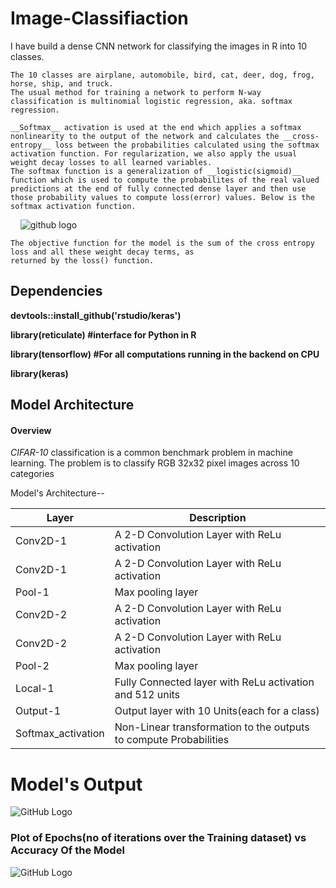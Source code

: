 # Image-Classifiaction 
   I have build a dense CNN network for classifying the images in R into 10 classes. 
    
    The 10 classes are airplane, automobile, bird, cat, deer, dog, frog, horse, ship, and truck.
    The usual method for training a network to perform N-way classification is multinomial logistic regression, aka. softmax regression. 
    
    __Softmax__ activation is used at the end which applies a softmax nonlinearity to the output of the network and calculates the __cross-entropy__ loss between the probabilities calculated using the softmax activation function. For regularization, we also apply the usual weight decay losses to all learned variables.
    The softmax function is a generalization of __logistic(sigmoid)__ function which is used to compute the probabilites of the real valued predictions at the end of fully connected dense layer and then use those probability values to compute loss(error) values. Below is the softmax activation function.
    
        ![github logo](https://wikimedia.org/api/rest_v1/media/math/render/svg/46c32a5089726d673c30a0abfda7b35ecf0fe3ca)
    
    The objective function for the model is the sum of the cross entropy loss and all these weight decay terms, as 
    returned by the loss() function.

## Dependencies  
   __devtools::install_github('rstudio/keras')__

 
   __library(reticulate) #interface for Python in R__
 
   __library(tensorflow) #For all computations running in the backend on CPU__

   __library(keras)__
 
 
 ## Model Architecture 


#### Overview
*CIFAR-10* classification is a common benchmark problem in machine learning. The problem is to classify RGB 32x32 pixel images across 10 categories


Model's Architecture--



Layer | Description
------------ | -------------
 Conv2D-1 | A 2-D Convolution Layer with ReLu activation
Conv2D-1 | A 2-D Convolution Layer with ReLu activation
Pool-1  |  Max pooling layer
Conv2D-2 | A 2-D Convolution Layer with ReLu activation
Conv2D-2 | A 2-D Convolution Layer with ReLu activation
Pool-2  |  Max pooling layer
Local-1 |  Fully Connected layer with ReLu activation and 512 units
Output-1|  Output layer with 10 Units(each for a class)
Softmax_activation| Non-Linear transformation to the outputs to compute Probabilities 




# Model's Output

![GitHub Logo](https://thkimorgblog.files.wordpress.com/2016/03/e18489e185b3e1848fe185b3e18485e185b5e186abe18489e185a3e186ba-2016-03-12-e1848be185a9e1848ce185a5e186ab-1-02-16.png?w=764)





### Plot of Epochs(no of iterations over the Training dataset) vs Accuracy Of the Model 


![GitHub Logo](http://imagine.enpc.fr/~zagoruys/cifar.png)

